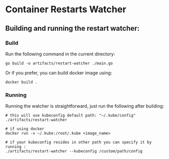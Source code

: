 # Container Restarts Watcher

## Building and running the restart watcher:

### Build
Run the following command in the current directory:
```
go build -o artifacts/restart-watcher ./main.go
```

Or if you prefer, you can build docker image using:
```
docker build .
```

### Running
Running the watcher is straightforward, just run the following after building:
```
# this will use kubeconfig default path: "~/.kube/config"
./artifacts/restart-watcher

# if using docker
docker run -v ~/.kube:/root/.kube <image_name>

# if your kubeconfig resides in other path you can specify it by running :
./artifacts/restart-watcher --kubeconfig /custom/path/config
```